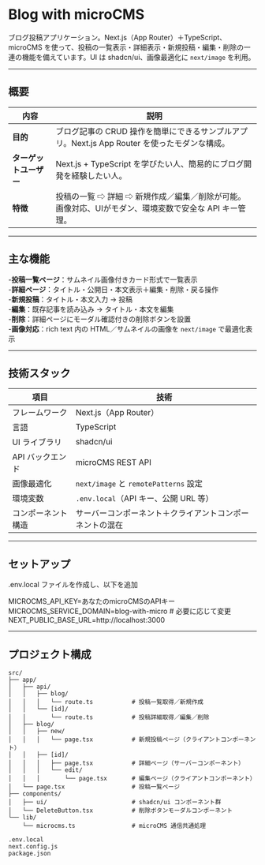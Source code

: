 # Blog with microCMS

ブログ投稿アプリケーション。Next.js（App Router）＋TypeScript、microCMS を使って、投稿の一覧表示・詳細表示・新規投稿・編集・削除の一連の機能を備えています。UI は shadcn/ui、画像最適化に `next/image` を利用。

---

## 概要

| 内容 | 説明 |
|---|---|
| **目的** | ブログ記事の CRUD 操作を簡単にできるサンプルアプリ。Next.js App Router を使ったモダンな構成。 |
| **ターゲットユーザー** | Next.js + TypeScript を学びたい人、簡易的にブログ開発を経験したい人。 |
| **特徴** | 投稿の一覧 ⇨ 詳細 ⇨ 新規作成／編集／削除が可能。画像対応、UIがモダン、環境変数で安全な API キー管理。 |

---

## 主な機能

-**投稿一覧ページ**：サムネイル画像付きカード形式で一覧表示  
-**詳細ページ**：タイトル・公開日・本文表示＋編集・削除・戻る操作  
-**新規投稿**：タイトル・本文入力 → 投稿  
-**編集**：既存記事を読み込み → タイトル・本文を編集  
-**削除**：詳細ページにモーダル確認付きの削除ボタンを設置  
-**画像対応**：rich text 内の HTML／サムネイルの画像を `next/image` で最適化表示  

---

## 技術スタック

| 項目 | 技術 |
|---|---|
| フレームワーク | Next.js（App Router） |
| 言語 | TypeScript |
| UI ライブラリ | shadcn/ui |
| API バックエンド | microCMS REST API |
| 画像最適化 | `next/image` と `remotePatterns` 設定 |
| 環境変数 | `.env.local`（API キー、公開 URL 等） |
| コンポーネント構造 | サーバーコンポーネント＋クライアントコンポーネントの混在 |

---

## セットアップ

.env.local ファイルを作成し、以下を追加

MICROCMS_API_KEY=あなたのmicroCMSのAPIキー
MICROCMS_SERVICE_DOMAIN=blog-with-micro  # 必要に応じて変更
NEXT_PUBLIC_BASE_URL=http://localhost:3000

---

## プロジェクト構成
```
src/
├── app/
│   ├── api/
│   │   ├── blog/
│   │   │   └── route.ts           # 投稿一覧取得／新規作成
│   │   └── [id]/
│   │       └── route.ts           # 投稿詳細取得／編集／削除
│   ├── blog/
│   │   ├── new/
│   │   │   └── page.tsx           # 新規投稿ページ（クライアントコンポーネント）
│   │   ├── [id]/
│   │   │   ├── page.tsx           # 詳細ページ（サーバーコンポーネント）
│   │   │   └── edit/
│   │   │       └── page.tsx       # 編集ページ（クライアントコンポーネント）
│   └── page.tsx                   # 投稿一覧ページ
├── components/
│   ├── ui/                        # shadcn/ui コンポーネント群
│   └── DeleteButton.tsx           # 削除ボタンモーダルコンポーネント
└── lib/
    └── microcms.ts                # microCMS 通信共通処理

.env.local
next.config.js
package.json

```
